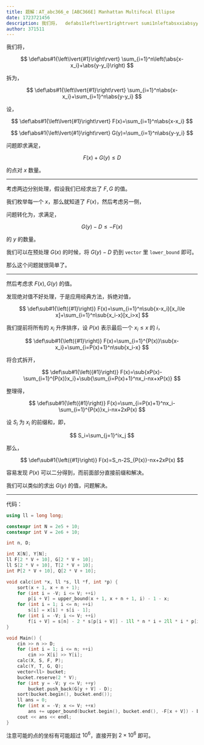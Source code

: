 ```yaml
---
title: 题解：AT_abc366_e [ABC366E] Manhattan Multifocal Ellipse
date: 1723721456
description: 我们将，  defabs1leftlvert1rightrvert sumi1nleftabsxxiabsyyiright  拆为，  defabs1leftl
author: 371511
---
```


我们将，

$$
\def\abs#1{\left\lvert{#1}\right\rvert}
\sum_{i=1}^n\left(\abs{x-x_i}+\abs{y-y_i}\right)
$$

拆为，

$$
\def\abs#1{\left\lvert{#1}\right\rvert}
\sum_{i=1}^n\abs{x-x_i}+\sum_{i=1}^n\abs{y-y_i}
$$

设，

$$
\def\abs#1{\left\lvert{#1}\right\rvert}
F(x)=\sum_{i=1}^n\abs{x-x_i}
$$

$$
\def\abs#1{\left\lvert{#1}\right\rvert}
G(y)=\sum_{i=1}^n\abs{y-y_i}
$$

问题即求满足，

$$
F(x)+G(y)\le D
$$

的点对 $x$ 数量。

---

考虑两边分别处理，假设我们已经求出了 $F,G$ 的值。

我们枚举每一个 $x$，那么就知道了 $F(x)$，然后考虑另一侧，

问题转化为，求满足，

$$
G(y)-D\le-F(x)
$$

的 $y$ 的数量。

我们可以在预处理 $G(x)$ 的时候，将 $G(y)-D$ 扔到 `vector` 里 `lower_bound` 即可。

那么这个问题就很简单了。

---

然后考虑求 $F(x),G(y)$ 的值。

发现绝对值不好处理，于是应用经典方法，拆绝对值，

$$
\def\sub#1{\left({#1}\right)}
F(x)=\sum_{i=1}^n\sub{x-x_i}[x_i\le x]+\sum_{i=1}^n\sub{x_i-x}[x_i>x]
$$

我们提前将所有的 $x_i$ 升序排序，设 $P(x)$ 表示最后一个 $x_i\le x$ 的 $i$，

$$
\def\sub#1{\left({#1}\right)}
F(x)=\sum_{i=1}^{P(x)}\sub{x-x_i}+\sum_{i=P(x)+1}^n\sub{x_i-x}
$$

将合式拆开，

$$
\def\sub#1{\left({#1}\right)}
F(x)=\sub{xP(x)-\sum_{i=1}^{P(x)}x_i}+\sub{\sum_{i=P(x)+1}^nx_i-nx+xP(x)}
$$

整理得，

$$
\def\sub#1{\left({#1}\right)}
F(x)=\sum_{i=P(x)+1}^nx_i-\sum_{i=1}^{P(x)}x_i-nx+2xP(x)
$$

设 $S_i$ 为 $x_i$ 的前缀和，即，

$$
S_i=\sum_{j=1}^ix_j
$$

那么，

$$
\def\sub#1{\left({#1}\right)}
F(x)=S_n-2S_{P(x)}-nx+2xP(x)
$$

容易发现 $P(x)$ 可以二分得到，而前面部分直接前缀和解决。

我们可以类似的求出 $G(y)$ 的值，问题解决。

---

代码：

```cpp
using ll = long long;

constexpr int N = 2e5 + 10;
constexpr int V = 2e6 + 10;

int n, D;

int X[N], Y[N];
ll F[2 * V + 10], G[2 * V + 10];
ll S[2 * V + 10], T[2 * V + 10];
int P[2 * V + 10], Q[2 * V + 10];

void calc(int *x, ll *s, ll *f, int *p) {
	sort(x + 1, x + n + 1);
	for (int i = -V; i <= V; ++i)
		p[i + V] = upper_bound(x + 1, x + n + 1, i) - 1 - x;
	for (int i = 1; i <= n; ++i)
		s[i] = x[i] + s[i - 1];
	for (int i = -V; i <= V; ++i)
		f[i + V] = s[n] - 2 * s[p[i + V]] - 1ll * n * i + 2ll * i * p[i + V];
}

void Main() {
	cin >> n >> D;
	for (int i = 1; i <= n; ++i)
		cin >> X[i] >> Y[i];
	calc(X, S, F, P);
	calc(Y, T, G, Q);
	vector<ll> bucket;
	bucket.reserve(2 * V);
	for (int y = -V; y <= V; ++y)
		bucket.push_back(G[y + V] - D);
	sort(bucket.begin(), bucket.end());
	ll ans = 0;
	for (int x = -V; x <= V; ++x)
		ans += upper_bound(bucket.begin(), bucket.end(), -F[x + V]) - bucket.begin();
	cout << ans << endl;
}
```

注意可能的点的坐标有可能超过 $10^6$，直接开到 $2\times10^6$ 即可。
